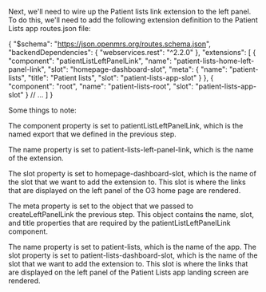 Next, we'll need to wire up the Patient lists link extension to the left panel. To do this, we'll need to add the following extension definition to the Patient Lists app routes.json file:

{
  "$schema": "https://json.openmrs.org/routes.schema.json",
  "backendDependencies": {
    "webservices.rest": "^2.2.0"
  },
  "extensions": [
    {
      "component": "patientListLeftPanelLink",
      "name": "patient-lists-home-left-panel-link",
      "slot": "homepage-dashboard-slot",
      "meta": {
        "name": "patient-lists",
        "title": "Patient lists",
        "slot": "patient-lists-app-slot"
      }
    },
    {
      "component": "root",
      "name": "patient-lists-root",
      "slot": "patient-lists-app-slot"
    }
    // ...
  ]
}

Some things to note:

The component property is set to patientListLeftPanelLink, which is the named export that we defined in the previous step.

The name property is set to patient-lists-left-panel-link, which is the name of the extension.

The slot property is set to homepage-dashboard-slot, which is the name of the slot that we want to add the extension to. This slot is where the links that are displayed on the left panel of the O3 home page are rendered.

The meta property is set to the object that we passed to createLeftPanelLink the previous step. This object contains the name, slot, and title properties that are required by the patientListLeftPanelLink component.

The name property is set to patient-lists, which is the name of the app.
The slot property is set to patient-lists-dashboard-slot, which is the name of the slot that we want to add the extension to. This slot is where the links that are displayed on the left panel of the Patient Lists app landing screen are rendered.